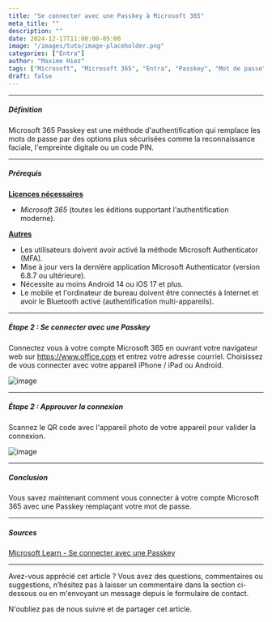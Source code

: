 ```yaml
---
title: "Se connecter avec une Passkey à Microsoft 365"
meta_title: ""
description: ""
date: 2024-12-17T11:00:00-05:00
image: "/images/tuto/image-placeholder.png"
categories: ["Entra"]
author: "Maxime Hiez"
tags: ["Microsoft", "Microsoft 365", "Entra", "Passkey", "Mot de passe", "Authenticator", "FIDO2", "MFA", "Sécurité"]
draft: false
---
```

---

##### Définition
Microsoft 365 Passkey est une méthode d'authentification qui remplace les mots de passe par des options plus sécurisées comme la reconnaissance faciale, l'empreinte digitale ou un code PIN.

---

##### Prérequis
**<u>Licences nécessaires</u>**
- *Microsoft 365* (toutes les éditions supportant l'authentification moderne).

**<u>Autres</u>**
- Les utilisateurs doivent avoir activé la méthode Microsoft Authenticator (MFA).
- Mise à jour vers la dernière application Microsoft Authenticator (version 6.8.7 ou ultérieure).
- Nécessite au moins Android 14 ou iOS 17 et plus.
- Le mobile et l'ordinateur de bureau doivent être connectés à Internet et avoir le Bluetooth activé (authentification multi-appareils).

---

##### Étape 2 : Se connecter avec une Passkey
Connectez vous à votre compte Microsoft 365 en ouvrant votre navigateur web sur https://www.office.com et entrez votre adresse courriel. Choisissez de vous connecter avec votre appareil iPhone / iPad ou Android.

![image](/images/entra/entra_passkey-007.png)

---

##### Étape 2 : Approuver la connexion
Scannez le QR code avec l'appareil photo de votre appareil pour valider la connexion.

![image](/images/entra/entra_passkey-008.png)

---

##### Conclusion
Vous savez maintenant comment vous connecter à votre compte Microsoft 365 avec une Passkey remplaçant votre mot de passe.

---

##### Sources
[Microsoft Learn - Se connecter avec une Passkey](https://learn.microsoft.com/fr-ca/entra/identity/authentication/how-to-sign-in-passkey)

---


Avez-vous apprécié cet article ? Vous avez des questions, commentaires ou suggestions, n’hésitez pas à laisser un commentaire dans la section ci-dessous ou en m'envoyant un message depuis le formulaire de contact.

N'oubliez pas de nous suivre et de partager cet article.